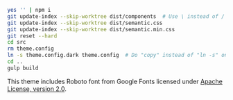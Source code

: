 ```bash
yes '' | npm i
git update-index --skip-worktree dist/components  # Use \ instead of / on Windows
git update-index --skip-worktree dist/semantic.css
git update-index --skip-worktree dist/semantic.min.css
git reset --hard
cd src
rm theme.config
ln -s theme.config.dark theme.config  # Do "copy" instead of "ln -s" on Windows
cd ..
gulp build
```

This theme includes Roboto font from Google Fonts
licensed under [Apache License, version 2.0](http://www.apache.org/licenses/LICENSE-2.0.html).
